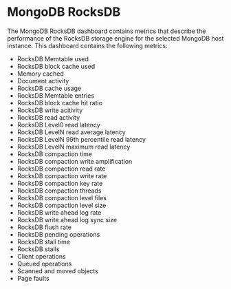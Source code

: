 # MongoDB RocksDB

The MongoDB RocksDB dashboard contains metrics that describe the performance of the RocksDB storage engine for the selected MongoDB host instance. This dashboard contains the following metrics:

* RocksDB Memtable used
* RocksDB block cache used
* Memory cached
* Document activity
* RocksDB cache usage
* RocksDB Memtable entries
* RocksDB block cache hit ratio
* RocksDB write acitivity
* RocksDB read activity
* RocksDB Level0 read latency
* RocksDB LevelN read average latency
* RocksDB LevelN 99th percentile read latency
* RocksDB LevelN maximum read latency
* RocksDB compaction time
* RocksDB compaction write amplification
* RocksDB compaction read rate
* RocksDB compaction write rate
* RocksDB compaction key rate
* RocksDB compaction threads
* RocksDB compaction level files
* RocksDB compaction level size
* RocksDB write ahead log rate
* RocksDB write ahead log sync size
* RocksDB flush rate
* RocksDB pending operations
* RocksDB stall time
* RocksDB stalls
* Client operations
* Queued operations
* Scanned and moved objects
* Page faults
